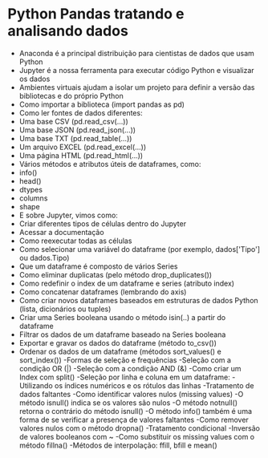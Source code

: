 # Python Pandas tratando e analisando dados

- Anaconda é a principal distribuição para cientistas de dados que usam Python
- Jupyter é a nossa ferramenta para executar código Python e visualizar os dados
- Ambientes virtuais ajudam a isolar um projeto para definir a versão das bibliotecas e do próprio Python
- Como importar a biblioteca (import pandas as pd)
- Como ler fontes de dados diferentes:
- Uma base CSV (pd.read_csv(...))
-  Uma base JSON (pd.read_json(...))
-  Uma base TXT (pd.read_table(...))
-  Um arquivo EXCEL (pd.read_excel(...))
-  Uma página HTML (pd.read_html(...))
- Vários métodos e atributos úteis de dataframes, como:
-  info()
-  head()
-  dtypes
-  columns
-  shape
- E sobre Jupyter, vimos como:
- Criar diferentes tipos de células dentro do Jupyter
- Acessar a documentação
- Como reexecutar todas as células
- Como selecionar uma variável do dataframe (por exemplo, dados['Tipo'] ou dados.Tipo)
- Que um dataframe é composto de vários Series
- Como eliminar duplicatas (pelo método drop_duplicates())
- Como redefinir o index de um dataframe e series (atributo index)
- Como concatenar dataframes (lembrando do axis)
- Como criar novos dataframes baseados em estruturas de dados Python (lista, dicionários ou tuples)
- Criar uma Series booleana usando o método isin(..) a partir do dataframe
- Filtrar os dados de um dataframe baseado na Series booleana
- Exportar e gravar os dados do dataframe (método to_csv())
- Ordenar os dados de um dataframe (métodos sort_values() e sort_index())
-Formas de seleção e frequências
  -Seleção com a condição OR (|)
  -Seleção com a condição AND (&)
-Como criar um Index com split()
-Seleção por linha e coluna em um dataframe:
 -Utilizando os índices numéricos e os rótulos das linhas
-Tratamento de dados faltantes
-Como identificar valores nulos (missing values)
  -O método isnull() indica se os valores são nulos
  -O método notnull() retorna o contrário do método isnull()
  -O método info() também é uma forma de se verificar a presença de valores faltantes
-Como remover valores nulos com o método dropna()
-Tratamento condicional
-Inversão de valores booleanos com ~
-Como substituir os missing values com o método fillna()
-Métodos de interpolação: ffill, bfill e mean()
